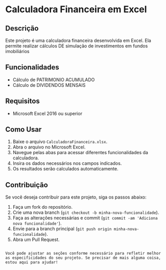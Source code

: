 # Calculadora Financeira em Excel

## Descrição
Este projeto é uma calculadora financeira desenvolvida em Excel. Ela permite realizar cálculos DE simulação de investimentos em fundos imobiliários
## Funcionalidades
- Cálculo de PATRIMONIO ACUMULADO	
- Cálculo de DIVIDENDOS MENSAIS	
## Requisitos
- Microsoft Excel 2016 ou superior

## Como Usar
1. Baixe o arquivo `CalculadoraFinanceira.xlsx`.
2. Abra o arquivo no Microsoft Excel.
3. Navegue pelas abas para acessar diferentes funcionalidades da calculadora.
4. Insira os dados necessários nos campos indicados.
5. Os resultados serão calculados automaticamente.

## Contribuição
Se você deseja contribuir para este projeto, siga os passos abaixo:
1. Faça um fork do repositório.
2. Crie uma nova branch (`git checkout -b minha-nova-funcionalidade`).
3. Faça as alterações necessárias e commit (`git commit -am 'Adiciona nova funcionalidade'`).
4. Envie para a branch principal (`git push origin minha-nova-funcionalidade`).
5. Abra um Pull Request.

```

Você pode ajustar as seções conforme necessário para refletir melhor as especificidades do seu projeto. Se precisar de mais alguma coisa, estou aqui para ajudar!
